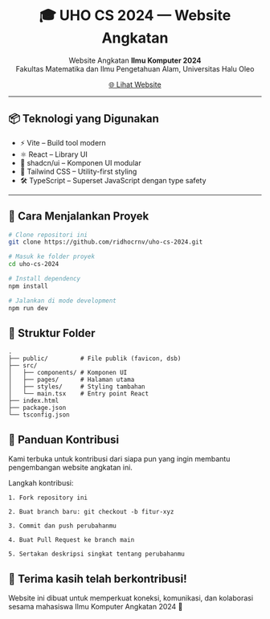 <h1 align="center">🎓 UHO CS 2024 — Website Angkatan</h1>

<p align="center">
  Website Angkatan <strong>Ilmu Komputer 2024</strong><br />
  Fakultas Matematika dan Ilmu Pengetahuan Alam, Universitas Halu Oleo
</p>

<p align="center">
  <a href="https://ilkom24uho.vercel.app" target="_blank">🌐 Lihat Website</a>
</p>

---

## 📦 Teknologi yang Digunakan

- ⚡ Vite – Build tool modern
- ⚛️ React – Library UI
- 🧩 shadcn/ui – Komponen UI modular
- 💅 Tailwind CSS – Utility-first styling
- 🛠️ TypeScript – Superset JavaScript dengan type safety

---

## 🚀 Cara Menjalankan Proyek

```bash
# Clone repositori ini
git clone https://github.com/ridhocrnv/uho-cs-2024.git

# Masuk ke folder proyek
cd uho-cs-2024

# Install dependency
npm install

# Jalankan di mode development
npm run dev
```

## 📁 Struktur Folder
```
.
├── public/         # File publik (favicon, dsb)
├── src/
│   ├── components/ # Komponen UI
│   ├── pages/      # Halaman utama
│   ├── styles/     # Styling tambahan
│   └── main.tsx    # Entry point React
├── index.html
├── package.json
└── tsconfig.json
```

## 🤝 Panduan Kontribusi
Kami terbuka untuk kontribusi dari siapa pun yang ingin membantu pengembangan website angkatan ini.

Langkah kontribusi:
```
1. Fork repository ini

2. Buat branch baru: git checkout -b fitur-xyz

3. Commit dan push perubahanmu

4. Buat Pull Request ke branch main

5. Sertakan deskripsi singkat tentang perubahanmu
```

## 🙌 Terima kasih telah berkontribusi!

Website ini dibuat untuk memperkuat koneksi, komunikasi, dan kolaborasi sesama mahasiswa Ilmu Komputer Angkatan 2024 💙

